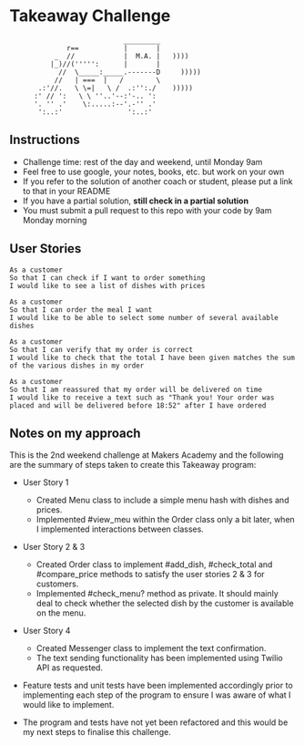 Takeaway Challenge
==================
```
                            _________
              r==           |       |
           _  //            |  M.A. |   ))))
          |_)//(''''':      |       |
            //  \_____:_____.-------D     )))))
           //   | ===  |   /        \
       .:'//.   \ \=|   \ /  .:'':./    )))))
      :' // ':   \ \ ''..'--:'-.. ':
      '. '' .'    \:.....:--'.-'' .'
       ':..:'                ':..:'

 ```

Instructions
-------

* Challenge time: rest of the day and weekend, until Monday 9am
* Feel free to use google, your notes, books, etc. but work on your own
* If you refer to the solution of another coach or student, please put a link to that in your README
* If you have a partial solution, **still check in a partial solution**
* You must submit a pull request to this repo with your code by 9am Monday morning

User Stories
-----

```
As a customer
So that I can check if I want to order something
I would like to see a list of dishes with prices

As a customer
So that I can order the meal I want
I would like to be able to select some number of several available dishes

As a customer
So that I can verify that my order is correct
I would like to check that the total I have been given matches the sum of the various dishes in my order

As a customer
So that I am reassured that my order will be delivered on time
I would like to receive a text such as "Thank you! Your order was placed and will be delivered before 18:52" after I have ordered
```

Notes on my approach
------------------
This is the 2nd weekend challenge at Makers Academy and the following are the summary of steps taken to create this Takeaway program:

* User Story 1
  * Created Menu class to include a simple menu hash with dishes and prices.
  * Implemented #view_meu within the Order class only a bit later, when I implemented interactions between classes.

* User Story 2 & 3
  * Created Order class to implement #add_dish, #check_total and #compare_price methods to satisfy the user stories 2 & 3 for customers.
  * Implemented #check_menu? method as private. It should mainly deal to check whether the selected dish by the customer is available on the menu.

* User Story 4
  * Created Messenger class to implement the text confirmation.
  * The text sending functionality has been implemented using Twilio API as requested.

* Feature tests and unit tests have been implemented accordingly prior to implementing each step of the program to ensure I was aware of what I would like to implement.

* The program and tests have not yet been refactored and this would be my next steps to finalise this challenge.
